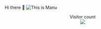    Hi there 👋
<img src="https://raw.githubusercontent.com/sagar-viradiya/sagar-viradiya/master/resources/banner.png" alt="This is Manu">

<p align="center"> 
  Visitor count<br>
  <img src="https://profile-counter.glitch.me/sagar-viradiya/count.svg" />
</p>

